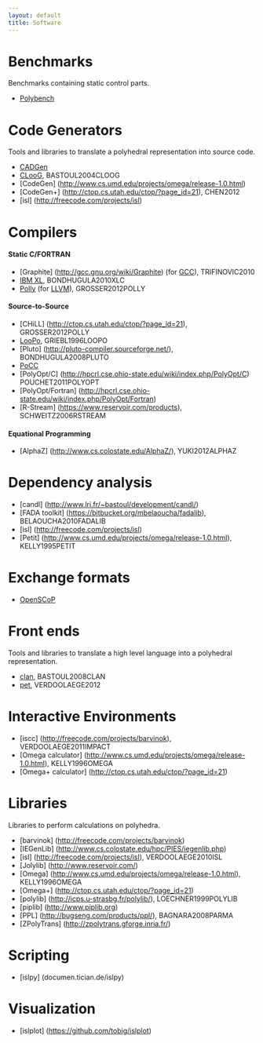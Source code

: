 ```yaml
---
layout: default
title: Software
---
```


Benchmarks
==========

Benchmarks containing static control parts.

 * [Polybench](http://www.cse.ohio-state.edu/~pouchet/software/polybench/)

Code Generators
==============

Tools and libraries to translate a polyhedral representation into source code.

 * [CADGen](https://www.infosun.fim.uni-passau.de/trac/LooPo/wiki/CADGen)
 * [CLooG](http://www.cloog.org), <a class="citation">BASTOUL2004CLOOG</a>
 * [CodeGen] (http://www.cs.umd.edu/projects/omega/release-1.0.html)
 * [CodeGen+] (http://ctop.cs.utah.edu/ctop/?page_id=21), <a class="citation">CHEN2012</a>
 * [isl] (http://freecode.com/projects/isl)

Compilers
=========

#### Static C/FORTRAN

 * [Graphite] (http://gcc.gnu.org/wiki/Graphite) (for [GCC](http://www.gcc.org)), <a class="citation">TRIFINOVIC2010</a>
 * [IBM XL](http://www.ibm.com/software/awdtools/xlcpp/), <a class="citation">BONDHUGULA2010XLC</a>
 * [Polly](http://polly.llvm.org) (for [LLVM](http://www.llvm.org)), <a class="citation">GROSSER2012POLLY</a>


#### Source-to-Source

 * [CHiLL] (http://ctop.cs.utah.edu/ctop/?page_id=21), <a class="citation">GROSSER2012POLLY</a>
 * [LooPo](https://www.infosun.fim.uni-passau.de/trac/LooPo), <a class="citation">GRIEBL1996LOOPO</a>
 * [Pluto] (http://pluto-compiler.sourceforge.net/), <a class="citation">BONDHUGULA2008PLUTO</a>
 * [PoCC](http://www.cse.ohio-state.edu/~pouchet/software/pocc/pocc.html)
 * [PolyOpt/C] (http://hpcrl.cse.ohio-state.edu/wiki/index.php/PolyOpt/C) <a class="citation">POUCHET2011POLYOPT</a>
 * [PolyOpt/Fortran] (http://hpcrl.cse.ohio-state.edu/wiki/index.php/PolyOpt/Fortran)
 * [R-Stream] (https://www.reservoir.com/products), <a class="citation">SCHWEITZ2006RSTREAM</a>

#### Equational Programming

 * [AlphaZ] (http://www.cs.colostate.edu/AlphaZ/), <a class="citation">YUKI2012ALPHAZ</a>

Dependency analysis
===================

 * [candl] (http://www.lri.fr/~bastoul/development/candl/)
 * [FADA toolkit] (https://bitbucket.org/mbelaoucha/fadalib), <a class="citation">BELAOUCHA2010FADALIB</a>
 * [isl] (http://freecode.com/projects/isl)
 * [Petit] (http://www.cs.umd.edu/projects/omega/release-1.0.html), <a class="citation">KELLY1995PETIT</a>

Exchange formats
===================

 * [OpenSCoP](http://www.lri.fr/~bastoul/development/openscop/index.html)

Front ends
==========

Tools and libraries to translate a high level language into a polyhedral representation.

 * [clan](http://www.lri.fr/~bastoul/development/clan/index.html), <a class="citation">BASTOUL2008CLAN</a>
 * [pet](http://freecode.com/projects/libpet), <a class="citation">VERDOOLAEGE2012</a>

Interactive Environments
========================

 * [iscc] (http://freecode.com/projects/barvinok), <a class="citation">VERDOOLAEGE2011IMPACT</a>
 * [Omega calculator] (http://www.cs.umd.edu/projects/omega/release-1.0.html), <a class="citation">KELLY1996OMEGA</a>
 * [Omega+ calculator] (http://ctop.cs.utah.edu/ctop/?page_id=21)

Libraries
=========

Libraries to perform calculations on polyhedra.

 * [barvinok] (http://freecode.com/projects/barvinok)
 * [IEGenLib] (http://www.cs.colostate.edu/hpc/PIES/iegenlib.php)
 * [isl] (http://freecode.com/projects/isl), <a class="citation">VERDOOLAEGE2010ISL</a>
 * [Jolylib] (http://www.reservoir.com/)
 * [Omega] (http://www.cs.umd.edu/projects/omega/release-1.0.html), <a class="citation">KELLY1996OMEGA</a>
 * [Omega+] (http://ctop.cs.utah.edu/ctop/?page_id=21)
 * [polylib] (http://icps.u-strasbg.fr/polylib/), <a class="citation">LOECHNER1999POLYLIB</a>
 * [piplib] (http://www.piplib.org)
 * [PPL] (http://bugseng.com/products/ppl/), <a class="citation">BAGNARA2008PARMA</a>
 * [ZPolyTrans] (http://zpolytrans.gforge.inria.fr/)

Scripting
=========
 * [islpy] (documen.tician.de/islpy)

Visualization
=============
 * [islplot] (https://github.com/tobig/islplot)
